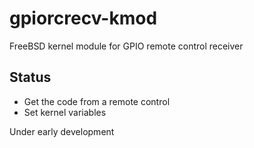 # gpiorcrecv-kmod

FreeBSD kernel module for GPIO remote control receiver

## Status

* Get the code from a remote control
* Set kernel variables

Under early development
